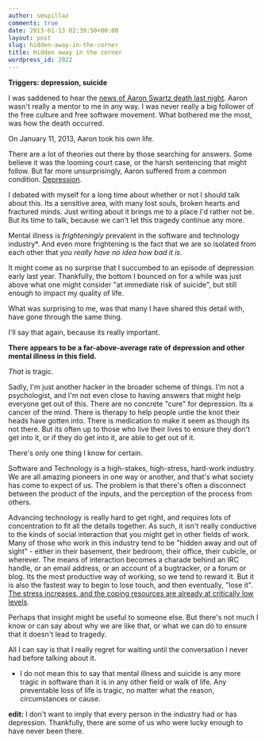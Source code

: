 ```yaml
---
author: smspillaz
comments: true
date: 2013-01-13 02:39:50+00:00
layout: post
slug: hidden-away-in-the-corner
title: Hidden away in the corner
wordpress_id: 2022
---
```


**Triggers: depression, suicide**

I was saddened to hear the [news of Aaron Swartz death last night](https://www.eff.org/deeplinks/2013/01/farewell-aaron-swartz). Aaron wasn't really a mentor to me in any way. I was never really a big follower of the free culture and free software movement. What bothered me the most, was how the death occurred.

On January 11, 2013, Aaron took his own life.

There are a lot of theories out there by those searching for answers. Some believe it was the looming court case, or the harsh sentencing that might follow. But far more unsurprisingly, Aaron suffered from a common condition. [Depression](http://boingboing.net/2013/01/12/rip-aaron-swartz.html#more-205376).

I debated with myself for a long time about whether or not I should talk about this. Its a sensitive area, with many lost souls, broken hearts and fractured minds. Just writing about it brings me to a place I'd rather not be. But its time to talk, because we can't let this tragedy continue any more.

Mental illness is _frighteningly_ prevalent in the software and technology industry*. And even more frightening is the fact that we are so isolated from each other that _you really have no idea how bad it is_.

It might come as no surprise that I succumbed to an episode of depression early last year. Thankfully, the bottom I bounced on for a while was just above what one might consider "at immediate risk of suicide", but still enough to impact my quality of life.

What was surprising to me, was that many I have shared this detail with, have gone through the same thing.

I'll say that again, because its really important.

**There appears to be a far-above-average rate of depression and other mental illness in this field.**

_That_ is tragic.

Sadly, I'm just another hacker in the broader scheme of things. I'm not a psychologist, and I'm not even close to having answers that might help everyone get out of this. There are no concrete "cure" for depression. Its a cancer of the mind. There is therapy to help people untie the knot their heads have gotten into. There is medication to make it seem as though its not there. But its often up to those who live their lives to ensure they don't get into it, or if they do get into it, are able to get out of it.

There's only one thing I know for certain.

Software and Technology is a high-stakes, high-stress, hard-work industry. We are all amazing pioneers in one way or another, and that's what society has come to expect of us. The problem is that there's often a disconnect between the product of the inputs, and the perception of the process from others.

Advancing technology is really hard to get right, and requires lots of concentration to fit all the details together. As such, it isn't really conductive to the kinds of social interaction that you might get in other fields of work. Many of those who work in this industry tend to be "hidden away and out of sight" - either in their basement, their bedroom, their office, their cubicle, or wherever. The means of interaction becomes a charade behind an IRC handle, or an email address, or an account of a bugtracker, or a forum or blog. Its the most productive way of working, so we tend to reward it. But it is also the fastest way to begin to lose touch, and then eventually, "lose it". [The stress increases, and the coping resources are already at critically low levels](http://www.metanoia.org/suicide/).

Perhaps that insight might be useful to someone else. But there's not much I know or can say about why we are like that, or what we can do to ensure that it doesn't lead to tragedy.

All I can say is that I really regret for waiting until the conversation I never had before talking about it.

* I do not mean this to say that mental illness and suicide is any more tragic in software than it is in any other field or walk of life. Any preventable loss of life is tragic, no matter what the reason, circumstances or cause.

**edit:** I don't want to imply that every person in the industry had or has depression. Thankfully, there are some of us who were lucky enough to have never been there.
